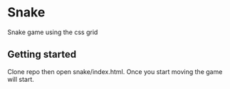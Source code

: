 # Snake
Snake game using the css grid

## Getting started
Clone repo then open snake/index.html. Once you start moving the game will start. 
